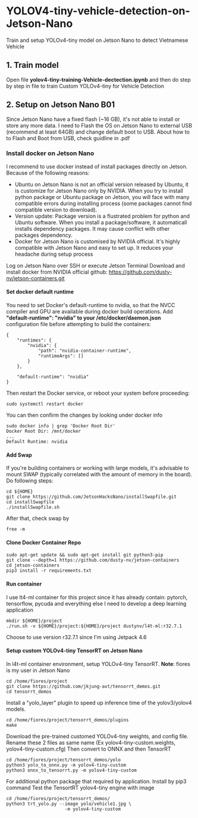 # YOLOV4-tiny-vehicle-detection-on-Jetson-Nano
 Train and setup YOLOv4-tiny model on Jetson Nano to detect Vietnamese Vehicle
## 1. Train model
Open file **yolov4-tiny-training-Vehicle-dectection.ipynb** and then do step by step in file to train Custom YOLOv4-tiny for Vehicle Detection
## 2. Setup on Jetson Nano B01
Since Jetson Nano have a fixed flash (~16 GB), it's not able to install or store any more data. I need to Flash the OS on Jetson Nano to external USB (recommend at least 64GB) and change default boot to USB.
About how to to Flash and Boot from USB, check guidline in .pdf
### Install docker on Jetson Nano
I recommend to use docker instead of install packages directly on Jetson. Because of the following reasons:
* Ubuntu on Jetson Nano is not an official version released by Ubuntu, it is customize for Jetson Nano only by NVIDIA. When you try to install python package or Ubuntu package on Jetson, you will face with many compatible errors during installing process (some packages cannot find compatible version to download).
* Version update: Package version is a flustrated problem for python and Ubuntu software. When you install a package/software, it automaticall installs dependency packages. It may cause conflict with other packages dependency.
* Docker for Jetson Nano is customised by NVIDIA official. It's highly compatible with Jetson Nano and easy to set up. It reduces your headache during setup process

Log on Jetson Nano over SSH or execute Jetson Terminal
Download and install docker from NVIDIA official github: https://github.com/dusty-nv/jetson-containers.git
#### Set docker default runtime
You need to set Docker's default-runtime to nvidia, so that the NVCC compiler and GPU are available during docker build operations. Add **"default-runtime": "nvidia" to your /etc/docker/daemon.json** configuration file before attempting to build the containers:
```
{
    "runtimes": {
        "nvidia": {
            "path": "nvidia-container-runtime",
            "runtimeArgs": []
        }
    },

    "default-runtime": "nvidia"
}
```
Then restart the Docker service, or reboot your system before proceeding:
```
sudo systemctl restart docker
```
You can then confirm the changes by looking under docker info
```
sudo docker info | grep 'Docker Root Dir'
Docker Root Dir: /mnt/docker
...
Default Runtime: nvidia
```
#### Add Swap
If you're building containers or working with large models, it's advisable to mount SWAP (typically correlated with the amount of memory in the board). Do following steps:
```
cd ${HOME}
git clone https://github.com/JetsonHacksNano/installSwapfile.git
cd installSwapfile
./installSwapfile.sh
```
After that, check swap by 
```
free -m
```
#### Clone Docker Container Repo
```
sudo apt-get update && sudo apt-get install git python3-pip
git clone --depth=1 https://github.com/dusty-nv/jetson-containers
cd jetson-containers
pip3 install -r requirements.txt
```
#### Run container
I use lt4-ml container for this project since it has already contain: pytorch, tensorflow, pycuda and everything else I need to develop a deep learning application
```
mkdir ${HOME}/project
./run.sh -v ${HOME}/project:${HOME}/project dustynv/l4t-ml:r32.7.1
```
Choose to use version r32.7.1 since I'm using Jetpack 4.6
#### Setup custom YOLOv4-tiny TensorRT on Jetson Nano
In l4t-ml container environment, setup YOLOv4-tiny TensorRT.
**Note**: fiores is my user in Jetson Nano
```
cd /home/fiores/project
git clone https://github.com/jkjung-avt/tensorrt_demos.git
cd tensorrt_demos
```
Install a "yolo_layer" plugin to speed up inference time of the yolov3/yolov4 models.
```
cd /home/fiores/project/tensorrt_demos/plugins
make
```
Download the pre-trained customed YOLOv4-tiny weights, and config file. Rename these 2 files as same name (Ex yolov4-tiny-custom.weights, yolov4-tiny-custom.cfg) Then convert to ONNX and then TensorRT
```
cd /home/fiores/project/tensorrt_demos/yolo
python3 yolo_to_onnx.py -m yolov4-tiny-custom
python3 onnx_to_tensorrt.py -m yolov4-tiny-custom
```
For additional python package that required by application. Install by pip3 command
Test the TensortRT yolov4-tiny engine with image
```
cd /home/fiores/project/tensorrt_demos/
python3 trt_yolo.py --image yolo/vehicle1.jpg \
                      -m yolov4-tiny-custom
```
